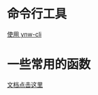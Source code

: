 # 命令行工具

[使用 ynw-cli](https://github.com/liqiang0335/ynw-cli)

# 一些常用的函数

[文档点击这里](https://github.com/liqiang0335/ynw/tree/master/doc)
